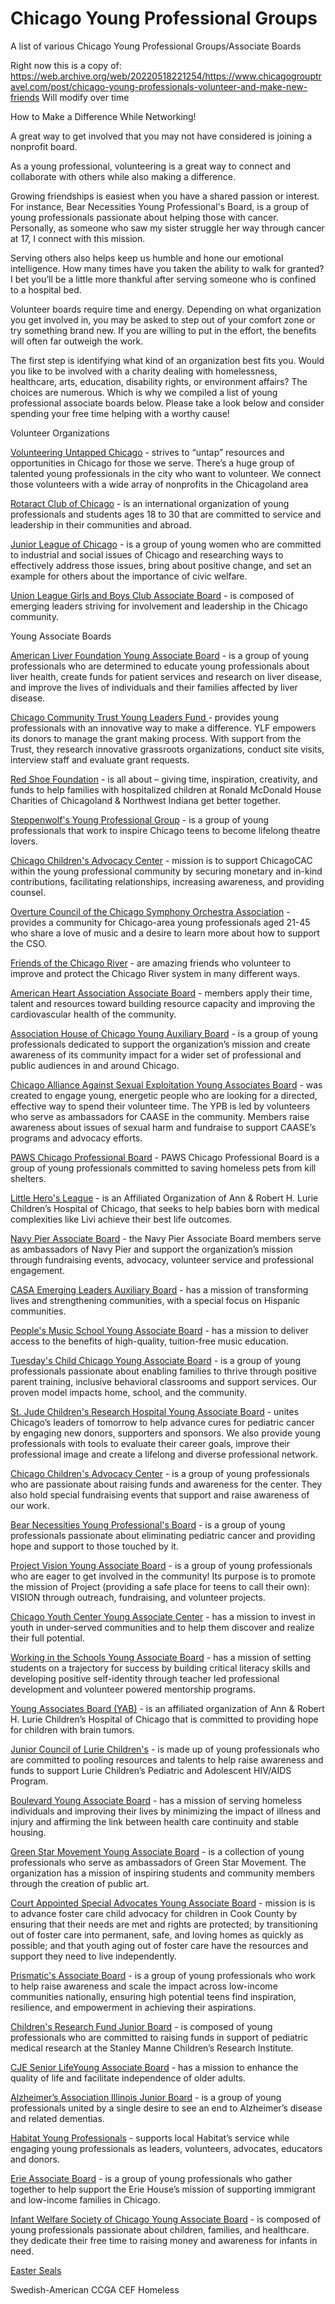 # Chicago Young Professional Groups
A list of various Chicago Young Professional Groups/Associate Boards


Right now this is a copy of: https://web.archive.org/web/20220518221254/https://www.chicagogrouptravel.com/post/chicago-young-professionals-volunteer-and-make-new-friends
Will modify over time

How to Make a Difference While Networking!

A great way to get involved that you may not have considered is joining a nonprofit board.

As a young professional, volunteering is a great way to connect and collaborate with others while also making a difference. 

Growing friendships is easiest when you have a shared passion or interest. For instance, Bear Necessities Young Professional's Board, is a group of young professionals passionate about helping those with cancer. Personally, as someone who saw my sister struggle her way through cancer at 17, I connect with this mission. 

Serving others also helps keep us humble and hone our emotional intelligence. How many times have you taken the ability to walk for granted? I bet you’ll be a little more thankful after serving someone who is confined to a hospital bed.  

Volunteer boards require time and energy. Depending on what organization you get involved in, you may be asked to step out of your comfort zone or try something brand new. If you are willing to put in the effort, the benefits will often far outweigh the work. 

The first step is identifying what kind of an organization best fits you. Would you like to be involved with a charity dealing with homelessness, healthcare, arts, education, disability rights, or environment affairs? The choices are numerous. Which is why we compiled a list of young professional associate boards below. Please take a look below and consider spending your free time helping with a worthy cause!

Volunteer Organizations

[Volunteering Untapped Chicago](https://volunteeringuntappedchi.org/) - strives to “untap” resources and opportunities in Chicago for those we serve. There’s a huge group of talented young professionals in the city who want to volunteer. We connect those volunteers with a wide array of nonprofits in the Chicagoland area

[Rotaract Club of Chicago](https://www.facebook.com/RotaractClubOfChicago/) - is an international organization of young professionals and students ages 18 to 30 that are committed to service and leadership in their communities and abroad.

[Junior League of Chicago](https://www.jlchicago.org/home/about/) - is a group of young women who are committed to industrial and social issues of Chicago and researching ways to effectively address those issues, bring about positive change, and set an example for others about the importance of civic welfare.

[Union League Girls and Boys Club Associate Board](https://ulbgc.org/associate-board/) - is composed of emerging leaders striving for involvement and leadership in the Chicago community.

Young Associate Boards

[American Liver Foundation Young Associate Board](https://liverab.org/) - is a group of young professionals who are determined to educate young professionals about liver health, create funds for patient services and research on liver disease, and improve the lives of individuals and their families affected by liver disease.

[Chicago Community Trust Young Leaders Fund ](https://www.cct.org/)- provides young professionals with an innovative way to make a difference. YLF empowers its donors to manage the grant making process. With support from the Trust, they research innovative grassroots organizations, conduct site visits, interview staff and evaluate grant requests.

[Red Shoe Foundation](https://rmhccni.org/get-involved/councils/red-shoe-society/) - is all about – giving time, inspiration, creativity, and funds to help families with hospitalized children at Ronald McDonald House Charities of Chicagoland & Northwest Indiana get better together.

[Steppenwolf's Young Professional Group](https://www.steppenwolf.org/support-us/steppenwolf-associates/?id=21438) - is a group of young professionals that work to inspire Chicago teens to become lifelong theatre lovers. 

[Chicago Children's Advocacy Center](https://www.chicagocac.org/who-we-are/our-boards/associates-board/) - mission is to support ChicagoCAC within the young professional community by securing monetary and in-kind contributions, facilitating relationships, increasing awareness, and providing counsel.

[Overture Council of the Chicago Symphony Orchestra Association](https://cso.org/support/get-involved/overture-council/) - provides a community for Chicago-area young professionals aged 21-45 who share a love of music and a desire to learn more about how to support the CSO.

[Friends of the Chicago River](https://chicagoriver.org/get-involved/volunteer/chicago-river-eco-warriors-crew) - are amazing friends who volunteer to improve and protect the Chicago River system in many different ways.

[American Heart Association Associate Board](https://americanheartchicago.ejoinme.org/MyEvents/ChicagoYoungProfessionalsBoard/Application/tabid/1067482/Default.aspx) - members apply their time, talent and resources toward building resource capacity and improving the cardiovascular health of the community.

[Association House of Chicago Young Auxiliary Board](https://www.associationhouse.org/auxiliaryboard/) - is a group of young professionals dedicated to support the organization’s mission and create awareness of its community impact for a wider set of professional and public audiences in and around Chicago.

[Chicago Alliance Against Sexual Exploitation Young Associates Board](https://www.caase.org/young-professionals-board/) - was created to engage young, energetic people who are looking for a directed, effective way to spend their volunteer time. The YPB is led by volunteers who serve as ambassadors for CAASE in the community. Members raise awareness about issues of sexual harm and fundraise to support CAASE’s programs and advocacy efforts. 

[PAWS Chicago Professional Board](https://www.pawschicago.org/about-us/leadership/professional-board/) - PAWS Chicago Professional Board is a group of young professionals committed to saving homeless pets from kill shelters. 

[Little Hero's League](https://www.littleheroesleague.org/associate-board) - is an Affiliated Organization of Ann & Robert H. Lurie Children’s Hospital of Chicago, that seeks to help babies born with medical complexities like Livi achieve their best life outcomes.

[Navy Pier Associate Board](https://navypier.org/support-the-pier/leadership/associate-board/) - the Navy Pier Associate Board members serve as ambassadors of Navy Pier and support the organization’s mission through fundraising events, advocacy, volunteer service and professional engagement.

[CASA Emerging Leaders Auxiliary Board](https://www.casacentral.org/get-involved/emerging-leaders-auxiliary-board/) - has a mission of transforming lives and strengthening communities, with a special focus on Hispanic communities.

[People's Music School Young Associate Board](https://peoplesmusicschool.org/get-involved/ways-to-get-involved/) - has a mission to deliver access to the benefits of high-quality, tuition-free music education.

[Tuesday's Child Chicago Young Associate Board](https://tuesdayschildchicago.org/ypb/) - is a group of young professionals passionate about enabling families to thrive through positive parent training, inclusive behavioral classrooms and support services. Our proven model impacts home, school, and the community.

[St. Jude Children's Research Hospital Young Associate Board](https://www.stjude.org/get-involved/find-an-event/dinners-and-galas/chicago-young-professionals.html) - unites Chicago’s leaders of tomorrow to help advance cures for pediatric cancer by engaging new donors, supporters and sponsors. We also provide young professionals with tools to evaluate their career goals, improve their professional image and create a lifelong and diverse professional network.

[Chicago Children's Advocacy Center](https://www.chicagocac.org/who-we-are/our-boards/) - is a group of young professionals who are passionate about raising funds and awareness for the center. They also hold special fundraising events that support and raise awareness of our work.

[Bear Necessities Young Professional's Board](https://www.bearnecessities.org/about-bn/board-committees/young-professionals/) - is a group of young professionals passionate about eliminating pediatric cancer and providing hope and support to those touched by it.

[Project Vision Young Associate Board](https://projectvisionchicago.org/associate-board/) - is a group of young professionals who are eager to get involved in the community! Its purpose is to promote the mission of Project (providing a safe place for teens to call their own): VISION through outreach, fundraising, and volunteer projects.

[Chicago Youth Center Young Associate Center](https://www.chicagoyouthcenters.org/auxiliary-board) - has a mission to invest in youth in under-served communities and to help them discover and realize their full potential.

[Working in the Schools Young Associate Board](https://witschicago.org/associates-board) - has a mission of setting students on a trajectory for success by building critical literacy skills and developing positive self-identity through teacher led professional development and volunteer powered mentorship programs.

[Young Associates Board (YAB)](http://www.youngassociatesboard.org/) - is an affiliated organization of Ann & Robert H. Lurie Children’s Hospital of Chicago that is committed to providing hope for children with brain tumors.

[Junior Council of Lurie Children's](http://juniorcouncil.org/) - is made up of young professionals who are committed to pooling resources and talents to help raise awareness and funds to support Lurie Children’s Pediatric and Adolescent HIV/AIDS Program. 

[Boulevard Young Associate Board](https://www.blvd.org/get-involved) - has a mission of serving homeless individuals and improving their lives by minimizing the impact of illness and injury and affirming the link between health care continuity and stable housing. 

[Green Star Movement Young Associate Board](https://greenstarmovement.org/associate-board) - is a collection of young professionals who serve as ambassadors of Green Star Movement. The organization has a mission of inspiring students and community members through the creation of public art. 

[Court Appointed Special Advocates Young Associate Board](https://casacookcounty.org/about/associate-board/) - mission is is to advance foster care child advocacy for children in Cook County by ensuring that their needs are met and rights are protected; by transitioning out of foster care into permanent, safe, and loving homes as quickly as possible; and that youth aging out of foster care have the resources and support they need to live independently.

[Prismatic's Associate Board](https://www.idealist.org/en/volunteer-opportunity/f0f54d39fbf4493a867f7905aac52639-join-prismatics-associate-board-prismatic-movement-chicago) - is a group of young professionals who work to help raise awareness and scale the impact across low-income communities nationally, ensuring high potential teens find inspiration, resilience, and empowerment in achieving their aspirations. 

[Children's Research Fund Junior Board](http://foundation.luriechildrens.org/site/PageServer?pagename=crfjb_new_join_our_team) - is composed of young professionals who are committed to raising funds in support of pediatric medical research at the Stanley Manne Children’s Research Institute. 

[CJE Senior LifeYoung Associate Board](https://www.cje.net/associateboard) - has a mission to enhance the quality of life and facilitate independence of older adults.

[Alzheimer’s Association Illinois Junior Board](https://alzillinoisjuniorboard.org/about-junior-board.html) - is a group of young professionals united by a single desire to see an end to Alzheimer’s disease and related dementias. 

[Habitat Young Professionals](https://www.habitat.org/volunteer/near-you/youth-programs/young-professionals) - supports local Habitat’s service while engaging young professionals as leaders, volunteers, advocates, educators and donors.

[Erie Associate Board](https://eriehouse.org/volunteer/) - is a group of young professionals who gather together to help support the Erie House’s mission of supporting immigrant and low-income families in Chicago.

[Infant Welfare Society of Chicago Young Associate Board](https://infantwelfaresociety.org/ab/) - is composed of young professionals passionate about children, families, and healthcare. they dedicate their free time to raising money and awareness for infants in need. 

[Easter Seals](https://www.easterseals.com/chicago/get-involved/associate-board.html)

Swedish-American
CCGA
CEF
Homeless
